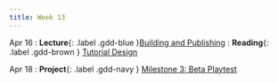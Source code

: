 ```yaml
---
title: Week 13
---
```


Apr 16
: **Lecture**{: .label .gdd-blue }[Building and Publishing]
: **Reading**{: .label .gdd-brown } [Tutorial Design]

Apr 18
: **Project**{: .label .gdd-navy } [Milestone 3: Beta Playtest]

[Tutorial Design]: https://gamedevelopment.tutsplus.com/tutorials/the-many-ways-to-show-the-player-how-its-done-with-in-game-tutorials--gamedev-400 


[Milestone 3: Beta Playtest]: ../pages/projects/project3/project3

[Building and Publishing]: https://docs.google.com/presentation/d/1Xew8FUswp12GjrS7AMShAh899d4sNOQKlcm-_r0dYmA/edit?usp=sharing